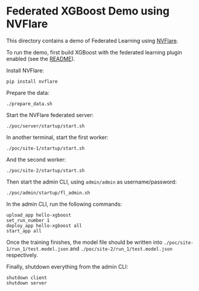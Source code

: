 # Federated XGBoost Demo using NVFlare

This directory contains a demo of Federated Learning using
[NVFlare](https://nvidia.github.io/NVFlare/).

To run the demo, first build XGBoost with the federated learning plugin enabled (see the
[README](../../plugin/federated/README.md)).

Install NVFlare:
```shell
pip install nvflare
```

Prepare the data:
```shell
./prepare_data.sh
```

Start the NVFlare federated server:
```shell
./poc/server/startup/start.sh
```

In another terminal, start the first worker:
```shell
./poc/site-1/startup/start.sh
```

And the second worker:
```shell
./poc/site-2/startup/start.sh
```

Then start the admin CLI, using `admin/admin` as username/password:
```shell
./poc/admin/startup/fl_admin.sh
```

In the admin CLI, run the following commands:
```shell
upload_app hello-xgboost
set_run_number 1
deploy_app hello-xgboost all
start_app all
```

Once the training finishes, the model file should be written into
`./poc/site-1/run_1/test.model.json` and `./poc/site-2/run_1/test.model.json`
respectively.

Finally, shutdown everything from the admin CLI:
```shell
shutdown client
shutdown server
```
